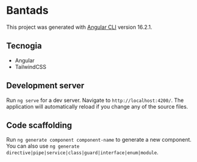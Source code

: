 # Bantads

This project was generated with [Angular CLI](https://github.com/angular/angular-cli) version 16.2.1.

## Tecnogia

- Angular
- TailwindCSS

## Development server

Run `ng serve` for a dev server. Navigate to `http://localhost:4200/`. The application will automatically reload if you change any of the source files.

## Code scaffolding

Run `ng generate component component-name` to generate a new component. You can also use `ng generate directive|pipe|service|class|guard|interface|enum|module`.
